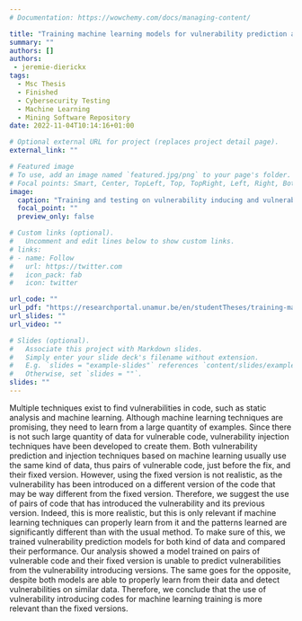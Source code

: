 ```yaml
---
# Documentation: https://wowchemy.com/docs/managing-content/

title: "Training machine learning models for vulnerability prediction and injection using datasets of vulnerability-inducing commits"
summary: ""
authors: []
authors: 
 - jeremie-dierickx
tags: 
  - Msc Thesis
  - Finished
  - Cybersecurity Testing
  - Machine Learning
  - Mining Software Repository
date: 2022-11-04T10:14:16+01:00

# Optional external URL for project (replaces project detail page).
external_link: ""

# Featured image
# To use, add an image named `featured.jpg/png` to your page's folder.
# Focal points: Smart, Center, TopLeft, Top, TopRight, Left, Right, BottomLeft, Bottom, BottomRight.
image:
  caption: "Training and testing on vulnerability inducing and vulnerability fixing commits"
  focal_point: ""
  preview_only: false

# Custom links (optional).
#   Uncomment and edit lines below to show custom links.
# links:
# - name: Follow
#   url: https://twitter.com
#   icon_pack: fab
#   icon: twitter

url_code: ""
url_pdf: "https://researchportal.unamur.be/en/studentTheses/training-machine-learning-models-for-vulnerability-prediction-and"
url_slides: ""
url_video: ""

# Slides (optional).
#   Associate this project with Markdown slides.
#   Simply enter your slide deck's filename without extension.
#   E.g. `slides = "example-slides"` references `content/slides/example-slides.md`.
#   Otherwise, set `slides = ""`.
slides: ""
---
```


Multiple techniques exist to find vulnerabilities in code, such as static analysis and machine learning. Although machine learning techniques are promising, they need to learn from a large quantity of examples. Since there is not such large quantity of data for vulnerable code, vulnerability injection techniques have been developed to create them. Both vulnerability prediction and injection techniques based on machine learning usually use the same kind of data, thus pairs of vulnerable code, just before the fix, and their fixed version. However, using the fixed version is not realistic, as the vulnerability has been introduced on a different version of the code that may be way different from the fixed version. Therefore, we suggest the use of pairs of code that has introduced the vulnerability and its previous version. Indeed, this is more realistic, but this is only relevant if machine learning techniques can properly learn from it and the patterns learned are significantly different than with the usual method. To make sure of this, we trained vulnerability prediction models for both kind of data and compared their performance. Our analysis showed a model trained on pairs of vulnerable code and their fixed version is unable to predict vulnerabilities from the vulnerability introducing versions. The same goes for the opposite, despite both models are able to properly learn from their data and detect vulnerabilities on similar data. Therefore, we conclude that the use of vulnerability introducing codes for machine learning training is more relevant than the fixed versions.
